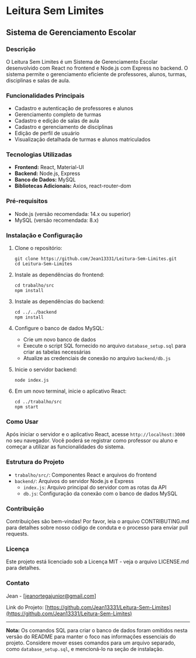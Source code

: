 # Leitura Sem Limites

## Sistema de Gerenciamento Escolar

### Descrição
O Leitura Sem Limites é um Sistema de Gerenciamento Escolar desenvolvido com React no frontend e Node.js com Express no backend. O sistema permite o gerenciamento eficiente de professores, alunos, turmas, disciplinas e salas de aula.

### Funcionalidades Principais
- Cadastro e autenticação de professores e alunos
- Gerenciamento completo de turmas
- Cadastro e edição de salas de aula
- Cadastro e gerenciamento de disciplinas
- Edição de perfil de usuário
- Visualização detalhada de turmas e alunos matriculados

### Tecnologias Utilizadas
- **Frontend:** React, Material-UI
- **Backend:** Node.js, Express
- **Banco de Dados:** MySQL
- **Bibliotecas Adicionais:** Axios, react-router-dom

### Pré-requisitos
- Node.js (versão recomendada: 14.x ou superior)
- MySQL (versão recomendada: 8.x)

### Instalação e Configuração

1. Clone o repositório:
   ```
   git clone https://github.com/Jean13331/Leitura-Sem-Limites.git
   cd Leitura-Sem-Limites
   ```

2. Instale as dependências do frontend:
   ```
   cd trabalho/src
   npm install
   ```

3. Instale as dependências do backend:
   ```
   cd ../../backend
   npm install
   ```

4. Configure o banco de dados MySQL:
   - Crie um novo banco de dados
   - Execute o script SQL fornecido no arquivo `database_setup.sql` para criar as tabelas necessárias
   - Atualize as credenciais de conexão no arquivo `backend/db.js`

5. Inicie o servidor backend:
   ```
   node index.js
   ```

6. Em um novo terminal, inicie o aplicativo React:
   ```
   cd ../trabalho/src
   npm start
   ```

### Como Usar
Após iniciar o servidor e o aplicativo React, acesse `http://localhost:3000` no seu navegador. Você poderá se registrar como professor ou aluno e começar a utilizar as funcionalidades do sistema.

### Estrutura do Projeto
- `trabalho/src/`: Componentes React e arquivos do frontend
- `backend/`: Arquivos do servidor Node.js e Express
  - `index.js`: Arquivo principal do servidor com as rotas da API
  - `db.js`: Configuração da conexão com o banco de dados MySQL

### Contribuição
Contribuições são bem-vindas! Por favor, leia o arquivo CONTRIBUTING.md para detalhes sobre nosso código de conduta e o processo para enviar pull requests.

### Licença
Este projeto está licenciado sob a Licença MIT - veja o arquivo LICENSE.md para detalhes.

### Contato
Jean - [jeanortegajunior@gmail.com]

Link do Projeto: [https://github.com/Jean13331/Leitura-Sem-Limites](https://github.com/Jean13331/Leitura-Sem-Limites)

---

**Nota:** Os comandos SQL para criar o banco de dados foram omitidos nesta versão do README para manter o foco nas informações essenciais do projeto. Considere mover esses comandos para um arquivo separado, como `database_setup.sql`, e mencioná-lo na seção de instalação.
